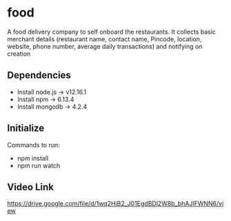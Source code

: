 # food
A food delivery company to self onboard the restaurants. It collects basic merchant details (restaurant name, contact name, Pincode, location, website, phone number, average daily transactions) and notifying on creation 

## Dependencies
* Install node.js ->  v12.16.1
* Install npm -> 6.13.4
* Install mongodb -> 4.2.4

## Initialize
Commands to run:
* npm install
* npm run watch

## Video Link
https://drive.google.com/file/d/1wq2HiB2_J01EgdBDl2W8b_bhAJlFWNN6/view
